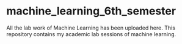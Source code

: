# machine_learning_6th_semester
All the lab work of Machine Learning has been uploaded here. This repository contains my academic lab sessions of machine learning.
